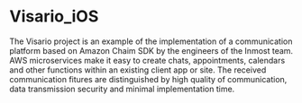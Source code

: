 # Visario_iOS
The Visario project is an example of the implementation of a communication platform based on Amazon Chaim SDK by the engineers of the Inmost team. AWS microservices make it easy to create chats, appointments, calendars and other functions within an existing client app or site. The received communication fitures are distinguished by high quality of communication, data transmission security and minimal implementation time.
